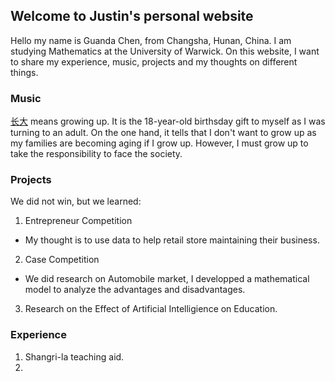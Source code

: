 ## Welcome to Justin's personal website

Hello my name is Guanda Chen, from Changsha, Hunan, China. I am studying Mathematics at the University of Warwick. On this website, I want to share my experience, music, projects and my thoughts on different things.


### Music

[长大](https://music.163.com/#/song?id=1817906834) means growing up. It is the 18-year-old birthsday gift to myself as I was turning to an adult. On the one hand, it tells that I don't want to grow up as my families are becoming aging if I grow up. However, I must grow up to take the responsibility to face the society.



### Projects

We did not win, but we learned:
1. Entrepreneur Competition
- My thought is to use data to help retail store maintaining their business.

2. Case Competition
- We did research on Automobile market, I developped a mathematical model to analyze the advantages and disadvantages.

3. Research on the Effect of Artificial Intelligience on Education.



### Experience
1. Shangri-la teaching aid.
2. 
